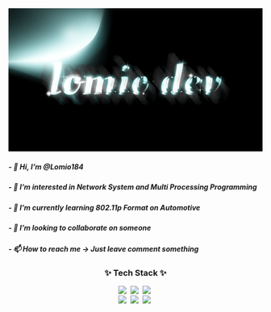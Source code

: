 <div align="center">
  <img src="https://github.com/Lomio184/Lomio184/blob/main/lomio_logo.gif"/>
</div>
<h5>- 👋 Hi, I’m @Lomio184</h5>
<h5>- 👀 I’m interested in Network System and Multi Processing Programming</h5>
<h5>- 🌱 I’m currently learning 802.11p Format on Automotive </h5>
<h5>- 💞️ I’m looking to collaborate on someone</h5>
<h5>- 📫 How to reach me -> Just leave comment something</h5>
<!--내용 부분-->
<h3 align="center">✨ Tech Stack ✨</h3>
<div align="center">
  <img src="https://img.shields.io/badge/c.svg?style=for-the-badge&logo=c&logoColor=61DAFB" />&nbsp
  <img src="https://img.shields.io/badge/javascript-F7DF1E.svg?style=for-the-badge&logo=javascript&logoColor=20232a" />&nbsp
  <img src="https://img.shields.io/badge/html5-E34F26.svg?style=for-the-badge&logo=html5&logoColor=white" />&nbsp
</div>

<div align="center">
  <img src="https://img.shields.io/badge/styled--components-DB7093?style=for-the-badge&logo=styled-components&logoColor=ffd35b" />&nbsp
  <img src="https://img.shields.io/badge/tailwindcss-1daabb.svg?style=for-the-badge&logo=tailwind-css&logoColor=white" />&nbsp
  <img src="https://img.shields.io/badge/css3-1572B6.svg?style=for-the-badge&logo=css3&logoColor=white" />&nbsp
</div>
<br>
<!---
Lomio184/Lomio184 is a ✨ special ✨ repository because its `README.md` (this file) appears on your GitHub profile.
You can click the Preview link to take a look at your changes.
--->

